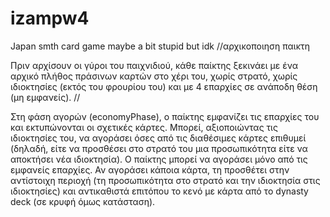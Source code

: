 # izampw4
Japan smth card game maybe a bit stupid but idk 
//αρχικοποιηση παικτη

Πριν αρχίσουν οι γύροι του παιχνιδιού, κάθε παίκτης ξεκινάει με ένα αρχικό πλήθος πράσινων καρτών στο χέρι του,
χωρίς στρατό, χωρίς ιδιοκτησίες (εκτός του φρουρίου του) και με 4 επαρχίες σε ανάποδη θέση (μη εμφανείς).
//

Στη φάση αγορών (economyPhase), ο παίκτης εμφανίζει τις επαρχίες του και εκτυπώνονται οι σχετικές κάρτες. 
Μπορεί, αξιοποιώντας τις ιδιοκτησίες του, να αγοράσει όσες από τις διαθέσιμες κάρτες επιθυμεί 
(δηλαδή, είτε να προσθέσει στο στρατό του μια προσωπικότητα είτε να αποκτήσει νέα ιδιοκτησία).
Ο παίκτης μπορεί να αγοράσει μόνο από τις εμφανείς επαρχίες. Αν αγοράσει κάποια κάρτα,
τη προσθέτει στην αντίστοιχη περιοχή (τη προσωπικότητα στο στρατό και την ιδιοκτησία στις ιδιοκτησίες)
και αντικαθιστά επιτόπου το κενό με κάρτα από το dynasty deck (σε κρυφή όμως κατάσταση).
